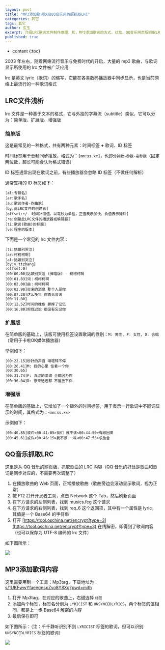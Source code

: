 ```yaml
---
layout: post
title: "MP3添加歌词以及QQ音乐网页版抓取LRC"
categories: 其它
tags: 其它
author: 玄玉
excerpt: 介绍LRC歌词文件制作原理，和，MP3添加歌词的方式，以及，QQ音乐网页版抓取LRC歌词的方法。
published: true
---
```


* content
{:toc}


2003 年左右，随着网络流行音乐与免费时代的开启，大量的 mp3 歌曲，与歌词显示所使用的 lrc 文件被广泛应用

lrc 是英文 lyric（歌词）的缩写，它能在各类数码播放器中同步显示，也是当前网络上最流行的一种歌词格式

## LRC文件浅析

lrc 文件是一种基于文本的格式，它与外挂的字幕流（subtitle）类似，它可以分为：简单版、扩展版、增强版

### 简单版

这是最常见的一种格式，共有两种元素：时间标签 **+** 歌词、ID 标签

时间标签用于音频同步播放，格式为：`[mm:ss.xx]`，也即`分钟数-秒数-毫秒数`（固定两位数，超长可能会认为格式错误）

ID 标签通常出现在歌词之前，有些播放器会忽略 ID 标签（不做任何解析）

通常支持的 ID 标签如下：

```
[al:专辑名]
[ar:歌手名]
[au:歌词作者-作曲家]
[by:此LRC文件的创建者]
[offset:+/- 时间补偿值，以毫秒为单位，正值表示加快，负值表示延后] 
[re:创建此LRC文件的播放器或编辑器]
[ti:歌词(歌曲)的标题]
[ve:程序的版本]
```

下面是一个常见的 lrc 文件内容：

```
[ti:姑娘别哭泣]
[ar:柯柯柯啊]
[al:姑娘别哭泣]
[by:v_ttzhang]
[offset:0]
[00:00.00]姑娘别哭泣 (弹唱版) - 柯柯柯啊
[00:01.83]词：柯柯柯啊
[00:02.00]曲：柯柯柯啊
[00:02.98]突来的消息 那个人是你
[00:07.20]这么多年 你杳无音讯
[00:11.80]
[00:12.52]时间的橡皮 擦掉了记忆
[00:16.80]但我迟迟 都没有忘记你
```

### 扩展版

在简单版的基础上，该版可使用标签设置歌词的性别：`M: 男性, F: 女性, D: 合唱`（常用于卡啦OK媒体播放器）

举例如下：

```
[00:22.15]秒针的声音 嘀嗒转不停
[00:26.41]M: 我的心里 住着一个你
[00:30.65]
[00:31.74]F: 流过的泪滴 全都因为你
[00:36.04]D: 原来迟迟都 不曾放下你
```

### 增强版

在简单版的基础上，它增加了一个额外的时间标签，用于表示一行歌词中不同词显示的时间，其格式为：`<mm:ss.xx>`

示例如下：

```
[00:40.85]或许<00:41:05>我们 就不该<00:44:50>有段因果
[00:45.61]或许<00:46:15>我不该 一味<00:47:55>求施舍
```

## QQ音乐抓取LRC

这里是从 QQ 音乐的网页版，抓取歌曲的 LRC 内容（QQ 音乐的好处是歌曲和歌词是同步对应的，不需要再次调整了）

1. 在播放歌曲的 Web 页面，正常播放歌曲（歌曲旁边会滚动显示歌词，视为正常）
2. 按 F12 打开开发者工具，点击 Network 这个 Tab，然后刷新页面
3. 在下方请求的左侧列表，找到 musics.fcg 这个请求
4. 在下方请求的右侧列表，找到 req_6 这个返回项，其中有一个属性是 lyric，其值是一个 Base64 的字符串
5. 打开 [https://tool.oschina.net/encrypt?type=3](https://tool.oschina.net/encrypt?type=3) 在线解密，即得到了歌词内容（也可以保存为 UTF-8 编码的 lrc 文件）

如下图所示：

![](https://gcore.jsdelivr.net/gh/jadyer/mydata/img/blog/2023/2023-11-24-mp3-lyric-01.png)

## MP3添加歌词内容

这里需要用到一个工具：Mp3tag，下载地址为：[s/1UKFwwYfaeVonspZvo8Y8Xg?pwd=mith](https://pan.baidu.com/s/1UKFwwYfaeVonspZvo8Y8Xg?pwd=mith)

1. 打开 Mp3tag，在对应的歌曲上，右键选择 `标签`
2. 添加两个标签，标签名分别为 `LYRICIST` 和 `UNSYNCEDLYRICS`，两个标签的值相同，都是上一步 Base64 解密的内容
3. 最后保存即可

如下图所示：（注：千千静听识别不到 `LYRICIST` 标签的歌词，但可以识别 `UNSYNCEDLYRICS` 标签的歌词）

![](https://gcore.jsdelivr.net/gh/jadyer/mydata/img/blog/2023/2023-11-24-mp3-lyric-02.png)